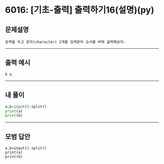 # 6016: [기초-출력] 출력하기16(설명)(py)
## 문제설명
```
공백을 두고 문자(character) 2개를 입력받아 순서를 바꿔 출력해보자.
```
***
## 출력 예시
~~~
b a
~~~
***
## 내 풀이
```python
a,b=input().split() 
print(a) 
print(b)

````
***
## 모범 답안
~~~pyhton
a,b=input().split() 
print(a) 
print(b)

~~~